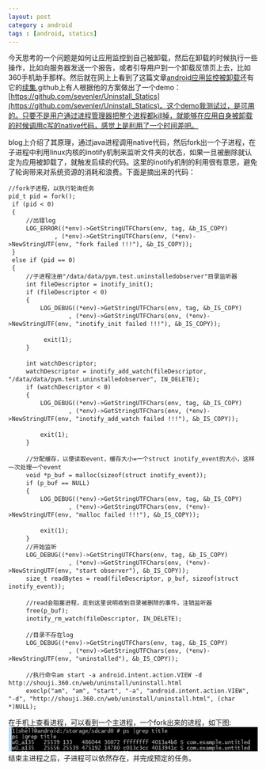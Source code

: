 ```yaml
---
layout: post
category : android
tags : [android, statics]
---
```

今天思考的一个问题是如何让应用监控到自己被卸载，然后在卸载的时候执行一些操作，比如向服务器发送一个报告，或者引导用户到一个卸载反馈页上去，比如360手机助手那样。然后就在网上上看到了这篇文章[android应用监控被卸载](http://www.cnblogs.com/zealotrouge/p/3157126.html)还有它的[续集](http://www.cnblogs.com/zealotrouge/p/3159772.html),github上有人根据他的方案做出了一个demo：[https://github.com/sevenler/Uninstall_Statics](https://github.com/sevenler/Uninstall_Statics)。这个demo我测试过，是可用的。只要不是用户通过进程管理器把整个进程都kill掉，就能够在应用自身被卸载的时候调用c写的native代码，感觉上是利用了一个时间差吧。    

blog上介绍了其原理，通过java进程调用native代码，然后fork出一个子进程，在子进程中利用linux内核的inotify机制来监听文件夹的状态，如果一旦被删除就认定为应用被卸载了，就触发后续的代码。这里的inotify机制的利用很有意思，避免了轮询带来对系统资源的消耗和浪费。下面是摘出来的代码：

    //fork子进程，以执行轮询任务
    pid_t pid = fork();
     if (pid < 0)
     {
         //出错log
         LOG_ERROR((*env)->GetStringUTFChars(env, tag, &b_IS_COPY)
                 , (*env)->GetStringUTFChars(env, (*env)->NewStringUTF(env, "fork failed !!!"), &b_IS_COPY));
     }
     else if (pid == 0)
     {
         //子进程注册"/data/data/pym.test.uninstalledobserver"目录监听器
         int fileDescriptor = inotify_init();
         if (fileDescriptor < 0)
         {
             LOG_DEBUG((*env)->GetStringUTFChars(env, tag, &b_IS_COPY)
                     , (*env)->GetStringUTFChars(env, (*env)->NewStringUTF(env, "inotify_init failed !!!"), &b_IS_COPY));
 
              exit(1);
         }
 
         int watchDescriptor;
         watchDescriptor = inotify_add_watch(fileDescriptor, "/data/data/pym.test.uninstalledobserver", IN_DELETE);
         if (watchDescriptor < 0)
         {
             LOG_DEBUG((*env)->GetStringUTFChars(env, tag, &b_IS_COPY)
                     , (*env)->GetStringUTFChars(env, (*env)->NewStringUTF(env, "inotify_add_watch failed !!!"), &b_IS_COPY));
 
             exit(1);
         }
 
         //分配缓存，以便读取event，缓存大小=一个struct inotify_event的大小，这样一次处理一个event
         void *p_buf = malloc(sizeof(struct inotify_event));
         if (p_buf == NULL)
         {
             LOG_DEBUG((*env)->GetStringUTFChars(env, tag, &b_IS_COPY)
                     , (*env)->GetStringUTFChars(env, (*env)->NewStringUTF(env, "malloc failed !!!"), &b_IS_COPY));
 
             exit(1);
         }
         //开始监听
         LOG_DEBUG((*env)->GetStringUTFChars(env, tag, &b_IS_COPY)
                     , (*env)->GetStringUTFChars(env, (*env)->NewStringUTF(env, "start observer"), &b_IS_COPY));
         size_t readBytes = read(fileDescriptor, p_buf, sizeof(struct inotify_event));
 
         //read会阻塞进程，走到这里说明收到目录被删除的事件，注销监听器
         free(p_buf);
         inotify_rm_watch(fileDescriptor, IN_DELETE);
 
         //目录不存在log
         LOG_DEBUG((*env)->GetStringUTFChars(env, tag, &b_IS_COPY)
                     , (*env)->GetStringUTFChars(env, (*env)->NewStringUTF(env, "uninstalled"), &b_IS_COPY));
 
         //执行命令am start -a android.intent.action.VIEW -d http://shouji.360.cn/web/uninstall/uninstall.html
         execlp("am", "am", "start", "-a", "android.intent.action.VIEW", "-d", "http://shouji.360.cn/web/uninstall/uninstall.html", (char *)NULL);

在手机上查看进程，可以看到一个主进程，一个fork出来的进程，如下图:
![fork process](/images/fork_process.jpg)    
结束主进程之后，子进程可以依然存在，并完成预定的任务。


